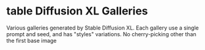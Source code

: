 # table Diffusion XL Galleries

Various galleries generated by Stable Diffusion XL. Each gallery use a single prompt and seed, and has "styles" variations. No cherry-picking other than the first base image
